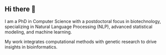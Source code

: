 ## Hi there 👋

I am a PhD in Computer Science with a postdoctoral focus in biotechnology, specializing in Natural Language Processing (NLP), advanced statistical modeling, and machine learning.  

My work integrates computational methods with genetic research to drive insights in bioinformatics.
